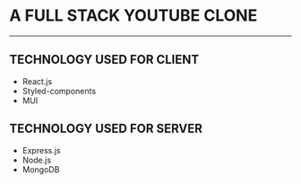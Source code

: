 # A FULL STACK YOUTUBE CLONE 

___
## TECHNOLOGY USED FOR CLIENT

 * React.js
 * Styled-components
 * MUI
 
## TECHNOLOGY USED FOR SERVER
 
 * Express.js
 * Node.js
 * MongoDB
 


 
